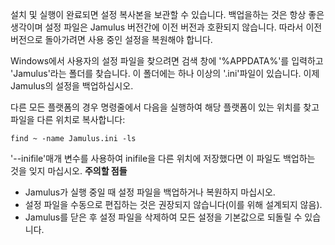 <!-- 참고: 이것은 클라이언트와 서버, 그리고 모든 운영 체제에 모두 적용되어야 합니다 -->

설치 및 실행이 완료되면 설정 복사본을 보관할 수 있습니다. 백업을하는 것은 항상 좋은 생각이며 설정 파일은 Jamulus 버전간에 이전
버전과 호환되지 않습니다. 따라서 이전 버전으로 돌아가려면 사용 중인 설정을 복원해야 합니다.

Windows에서 사용자의 설정 파일을 찾으려면 검색 창에 '%APPDATA%'를 입력하고 'Jamulus'라는 폴더를 찾습니다. 이
폴더에는 하나 이상의 '.ini'파일이 있습니다. 이제 Jamulus의 설정을 백업하십시오.

다른 모든 플랫폼의 경우 명령줄에서 다음을 실행하여 해당 플랫폼이 있는 위치를 찾고 파일을 다른 위치로 복사합니다:

`find ~ -name Jamulus.ini -ls`

'--inifile'매개 변수를 사용하여 inifile을 다른 위치에 저장했다면 이 파일도 백업하는 것을 잊지 마십시오.  **주의할
점들**

* Jamulus가 실행 중일 때 설정 파일을 백업하거나 복원하지 마십시오.
* 설정 파일을 수동으로 편집하는 것은 권장되지 않습니다(이를 위해 설계되지 않음).
* Jamulus를 닫은 후 설정 파일을 삭제하여 모든 설정을 기본값으로 되돌릴 수 있습니다.
